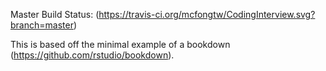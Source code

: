 Master Build Status: (https://travis-ci.org/mcfongtw/CodingInterview.svg?branch=master)


This is based off the minimal example of a bookdown (https://github.com/rstudio/bookdown). 
